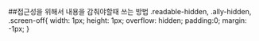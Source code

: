##접근성을 위해서 내용을 감춰야할때 쓰는 방법
.readable-hidden, .ally-hidden, .screen-off{
    width: 1px; height: 1px;
    overflow: hidden; padding:0; margin: -1px;
}
